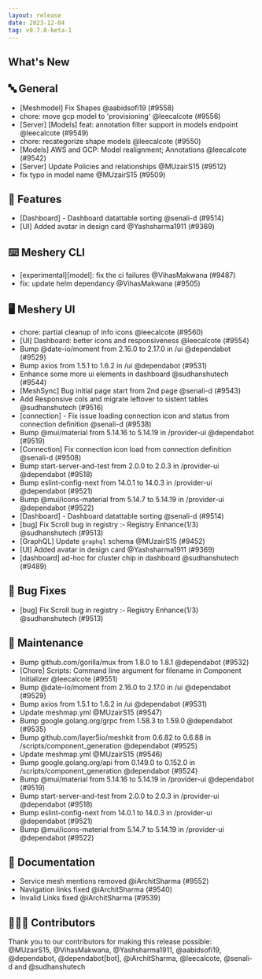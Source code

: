 ```yaml
---
layout: release
date: 2023-12-04
tag: v0.7.0-beta-1
---
```


## What's New
## 🔤 General
- [Meshmodel] Fix Shapes @aabidsofi19 (#9558)
- chore: move gcp model to 'provisioning' @leecalcote (#9556)
- [Server] [Models] feat: annotation filter support in models endpoint @leecalcote (#9549)
- chore: recategorize shape models @leecalcote (#9550)
- [Models] AWS and GCP: Model realignment; Annotations @leecalcote (#9542)
- [Server] Update Policies and relationships @MUzairS15 (#9512)
- fix typo in model name @MUzairS15 (#9509)

## 🚀 Features

- [Dashboard] - Dashboard datattable sorting @senali-d (#9514)
- [UI] Added avatar in design card @Yashsharma1911 (#9369)

## ⌨️ Meshery CLI

- [experimental]\[model\]: fix the ci failures @VihasMakwana (#9487)
- fix: update helm dependancy @VihasMakwana (#9505)

## 🖥 Meshery UI

- chore: partial cleanup of info icons @leecalcote (#9560)
- [UI] Dashboard: better icons and responsiveness @leecalcote (#9554)
- Bump @date-io/moment from 2.16.0 to 2.17.0 in /ui @dependabot (#9529)
- Bump axios from 1.5.1 to 1.6.2 in /ui @dependabot (#9531)
- Enhance some more ui elements in dashboard @sudhanshutech (#9544)
- [MeshSync] Bug initial page start from 2nd page @senali-d (#9543)
- Add Responsive cols and migrate leftover to sistent tables @sudhanshutech (#9516)
- [connection] - Fix issue loading connection icon and status from connection definition @senali-d (#9538)
- Bump @mui/material from 5.14.16 to 5.14.19 in /provider-ui @dependabot (#9519)
- [Connection] Fix connection icon load from connection definition @senali-d (#9508)
- Bump start-server-and-test from 2.0.0 to 2.0.3 in /provider-ui @dependabot (#9518)
- Bump eslint-config-next from 14.0.1 to 14.0.3 in /provider-ui @dependabot (#9521)
- Bump @mui/icons-material from 5.14.7 to 5.14.19 in /provider-ui @dependabot (#9522)
- [Dashboard] - Dashboard datattable sorting @senali-d (#9514)
- [bug] Fix Scroll bug in registry :- Registry Enhance(1/3) @sudhanshutech (#9513)
- [GraphQL] Update `graphql` schema @MUzairS15 (#9452)
- [UI] Added avatar in design card @Yashsharma1911 (#9369)
- [dashboard] ad-hoc for cluster chip in dashboard @sudhanshutech (#9489)

## 🐛 Bug Fixes

- [bug] Fix Scroll bug in registry :- Registry Enhance(1/3) @sudhanshutech (#9513)

## 🧰 Maintenance

- Bump github.com/gorilla/mux from 1.8.0 to 1.8.1 @dependabot (#9532)
- [Chore] Scripts: Command line argument for filename in Component Initializer @leecalcote (#9551)
- Bump @date-io/moment from 2.16.0 to 2.17.0 in /ui @dependabot (#9529)
- Bump axios from 1.5.1 to 1.6.2 in /ui @dependabot (#9531)
- Update meshmap.yml @MUzairS15 (#9547)
- Bump google.golang.org/grpc from 1.58.3 to 1.59.0 @dependabot (#9535)
- Bump github.com/layer5io/meshkit from 0.6.82 to 0.6.88 in /scripts/component_generation @dependabot (#9525)
- Update meshmap.yml @MUzairS15 (#9546)
- Bump google.golang.org/api from 0.149.0 to 0.152.0 in /scripts/component_generation @dependabot (#9524)
- Bump @mui/material from 5.14.16 to 5.14.19 in /provider-ui @dependabot (#9519)
- Bump start-server-and-test from 2.0.0 to 2.0.3 in /provider-ui @dependabot (#9518)
- Bump eslint-config-next from 14.0.1 to 14.0.3 in /provider-ui @dependabot (#9521)
- Bump @mui/icons-material from 5.14.7 to 5.14.19 in /provider-ui @dependabot (#9522)

## 📖 Documentation

- Service mesh mentions removed @iArchitSharma (#9552)
- Navigation links fixed @iArchitSharma (#9540)
- Invalid Links fixed @iArchitSharma (#9539)

## 👨🏽‍💻 Contributors

Thank you to our contributors for making this release possible:
@MUzairS15, @VihasMakwana, @Yashsharma1911, @aabidsofi19, @dependabot, @dependabot[bot], @iArchitSharma, @leecalcote, @senali-d and @sudhanshutech
